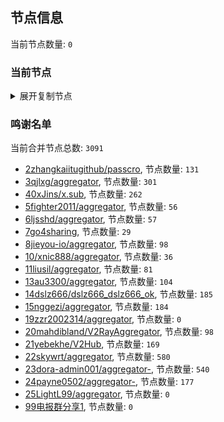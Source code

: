 
## 节点信息
当前节点数量: `0`
### 当前节点
<details>
  <summary>展开复制节点</summary>

    

</details>

### 鸣谢名单
当前合并节点总数: `3091`
- [2zhangkaiitugithub/passcro](https://github.com/zhangkaiitugithub/passcro), 节点数量: `131`
- [3qjlxg/aggregator](https://github.com/qjlxg/aggregator), 节点数量: `301`
- [40xJins/x.sub](https://github.com/0xJins/x.sub), 节点数量: `262`
- [5fighter2011/aggregator](https://github.com/fighter2011/aggregator), 节点数量: `56`
- [6ljsshd/aggregator](https://github.com/ljsshd/aggregator), 节点数量: `57`
- [7go4sharing](https://github.com/go4sharing), 节点数量: `29`
- [8jieyou-io/aggregator](https://github.com/jieyou-io/aggregator), 节点数量: `98`
- [10/xnic888/aggregator](https://github.com/xnic888/aggregator), 节点数量: `36`
- [11liusil/aggregator](https://github.com/liusil/aggregator), 节点数量: `81`
- [13au3300/aggregator](https://github.com/au3300/aggregator), 节点数量: `104`
- [14dslz666/dslz666_dslz666_ok](https://github.com/dslz666/dslz666_dslz666_ok), 节点数量: `185`
- [15nggezi/aggregator](https://github.com/nggezi/aggregator), 节点数量: `184`
- [19zzr2002314/aggregator](https://github.com/zzr2002314/aggregator), 节点数量: `0`
- [20mahdibland/V2RayAggregator](https://github.com/mahdibland/V2RayAggregator), 节点数量: `98`
- [21yebekhe/V2Hub](https://github.com/yebekhe/V2Hub), 节点数量: `169`
- [22skywrt/aggregator](https://github.com/skywrt/aggregator), 节点数量: `580`
- [23dora-admin001/aggregator-](https://github.com/dora-admin001/aggregator-), 节点数量: `540`
- [24payne0502/aggregator-](https://github.com/payne0502/aggregator-), 节点数量: `177`
- [25LightL99/aggregator](https://github.com/LightL99/aggregator), 节点数量: `0`
- [99电报群分享1](https://github.com/cdddbc/getAirport), 节点数量: `0`


